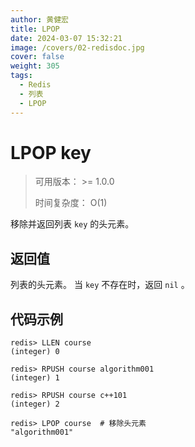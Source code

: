 ```yaml
---
author: 黄健宏
title: LPOP
date: 2024-03-07 15:32:21
image: /covers/02-redisdoc.jpg
cover: false
weight: 305
tags:
  - Redis
  - 列表
  - LPOP
---
```


# LPOP key

> 可用版本： >= 1.0.0
> 
> 时间复杂度： O(1)

移除并返回列表 `key` 的头元素。

## 返回值

列表的头元素。 当 `key` 不存在时，返回 `nil` 。

## 代码示例

```shell
redis> LLEN course
(integer) 0

redis> RPUSH course algorithm001
(integer) 1

redis> RPUSH course c++101
(integer) 2

redis> LPOP course  # 移除头元素
"algorithm001"
```